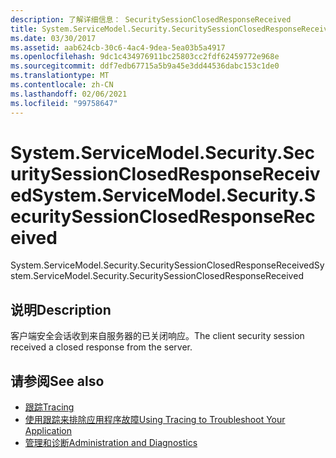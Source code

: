 ```yaml
---
description: 了解详细信息： SecuritySessionClosedResponseReceived
title: System.ServiceModel.Security.SecuritySessionClosedResponseReceived
ms.date: 03/30/2017
ms.assetid: aab624cb-30c6-4ac4-9dea-5ea03b5a4917
ms.openlocfilehash: 9dc1c434976911bc25803cc2fdf62459772e968e
ms.sourcegitcommit: ddf7edb67715a5b9a45e3dd44536dabc153c1de0
ms.translationtype: MT
ms.contentlocale: zh-CN
ms.lasthandoff: 02/06/2021
ms.locfileid: "99758647"
---
```

# <a name="systemservicemodelsecuritysecuritysessionclosedresponsereceived"></a><span data-ttu-id="41684-103">System.ServiceModel.Security.SecuritySessionClosedResponseReceived</span><span class="sxs-lookup"><span data-stu-id="41684-103">System.ServiceModel.Security.SecuritySessionClosedResponseReceived</span></span>

<span data-ttu-id="41684-104">System.ServiceModel.Security.SecuritySessionClosedResponseReceived</span><span class="sxs-lookup"><span data-stu-id="41684-104">System.ServiceModel.Security.SecuritySessionClosedResponseReceived</span></span>  
  
## <a name="description"></a><span data-ttu-id="41684-105">说明</span><span class="sxs-lookup"><span data-stu-id="41684-105">Description</span></span>  

 <span data-ttu-id="41684-106">客户端安全会话收到来自服务器的已关闭响应。</span><span class="sxs-lookup"><span data-stu-id="41684-106">The client security session received a closed response from the server.</span></span>  
  
## <a name="see-also"></a><span data-ttu-id="41684-107">请参阅</span><span class="sxs-lookup"><span data-stu-id="41684-107">See also</span></span>

- [<span data-ttu-id="41684-108">跟踪</span><span class="sxs-lookup"><span data-stu-id="41684-108">Tracing</span></span>](index.md)
- [<span data-ttu-id="41684-109">使用跟踪来排除应用程序故障</span><span class="sxs-lookup"><span data-stu-id="41684-109">Using Tracing to Troubleshoot Your Application</span></span>](using-tracing-to-troubleshoot-your-application.md)
- [<span data-ttu-id="41684-110">管理和诊断</span><span class="sxs-lookup"><span data-stu-id="41684-110">Administration and Diagnostics</span></span>](../index.md)
